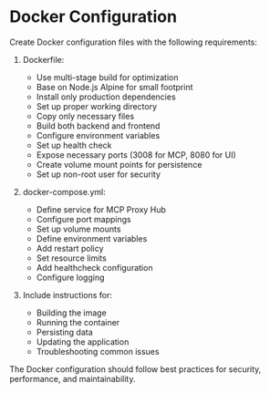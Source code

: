 # Docker Configuration

Create Docker configuration files with the following requirements:

1. Dockerfile:
   - Use multi-stage build for optimization
   - Base on Node.js Alpine for small footprint
   - Install only production dependencies
   - Set up proper working directory
   - Copy only necessary files
   - Build both backend and frontend
   - Configure environment variables
   - Set up health check
   - Expose necessary ports (3008 for MCP, 8080 for UI)
   - Create volume mount points for persistence
   - Set up non-root user for security

2. docker-compose.yml:
   - Define service for MCP Proxy Hub
   - Configure port mappings
   - Set up volume mounts
   - Define environment variables
   - Add restart policy
   - Set resource limits
   - Add healthcheck configuration
   - Configure logging

3. Include instructions for:
   - Building the image
   - Running the container
   - Persisting data
   - Updating the application
   - Troubleshooting common issues

The Docker configuration should follow best practices for security, performance, and maintainability.
